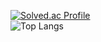 [![Solved.ac Profile](http://mazassumnida.wtf/api/generate_badge?boj=duddndgkt)](https://solved.ac/duddndgkt)   
![Top Langs](https://github-readme-stats.vercel.app/api/top-langs/?username=To-steak&layout=compact)
